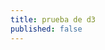 ```yaml
---
title: prueba de d3
published: false
---
```


<script src="https://d3js.org/d3.v4.min.js"></script>
<script>

var width = 960,
    height = 136,
    cellSize = 17;

var formatPercent = d3.format(".1%");

var color = d3.scaleQuantize()
    .domain([-0.05, 0.05])
    .range(["#a50026", "#d73027", "#f46d43", "#fdae61", "#fee08b", "#ffffbf", "#d9ef8b", "#a6d96a", "#66bd63", "#1a9850", "#006837"]);

var svg = d3.select("body")
  .selectAll("svg")
  .data(d3.range(1990, 2011))
  .enter().append("svg")
    .attr("width", width)
    .attr("height", height)
  .append("g")
    .attr("transform", "translate(" + ((width - cellSize * 53) / 2) + "," + (height - cellSize * 7 - 1) + ")");

svg.append("text")
    .attr("transform", "translate(-6," + cellSize * 3.5 + ")rotate(-90)")
    .attr("font-family", "sans-serif")
    .attr("font-size", 10)
    .attr("text-anchor", "middle")
    .text(function(d) { return d; });

var rect = svg.append("g")
    .attr("fill", "none")
    .attr("stroke", "#ccc")
  .selectAll("rect")
  .data(function(d) { return d3.timeDays(new Date(d, 0, 1), new Date(d + 1, 0, 1)); })
  .enter().append("rect")
    .attr("width", cellSize)
    .attr("height", cellSize)
    .attr("x", function(d) { return d3.timeWeek.count(d3.timeYear(d), d) * cellSize; })
    .attr("y", function(d) { return d.getDay() * cellSize; })
    .datum(d3.timeFormat("%Y-%m-%d"));

svg.append("g")
    .attr("fill", "none")
    .attr("stroke", "#000")
  .selectAll("path")
  .data(function(d) { return d3.timeMonths(new Date(d, 0, 1), new Date(d + 1, 0, 1)); })
  .enter().append("path")
    .attr("d", pathMonth);

d3.csv("dji.csv", function(error, csv) {
  if (error) throw error;

  var data = d3.nest()
      .key(function(d) { return d.Date; })
      .rollup(function(d) { return (d[0].Close - d[0].Open) / d[0].Open; })
    .object(csv);

  rect.filter(function(d) { return d in data; })
      .attr("fill", function(d) { return color(data[d]); })
    .append("title")
      .text(function(d) { return d + ": " + formatPercent(data[d]); });
});

function pathMonth(t0) {
  var t1 = new Date(t0.getFullYear(), t0.getMonth() + 1, 0),
      d0 = t0.getDay(), w0 = d3.timeWeek.count(d3.timeYear(t0), t0),
      d1 = t1.getDay(), w1 = d3.timeWeek.count(d3.timeYear(t1), t1);
  return "M" + (w0 + 1) * cellSize + "," + d0 * cellSize
      + "H" + w0 * cellSize + "V" + 7 * cellSize
      + "H" + w1 * cellSize + "V" + (d1 + 1) * cellSize
      + "H" + (w1 + 1) * cellSize + "V" + 0
      + "H" + (w0 + 1) * cellSize + "Z";
}

</script>
